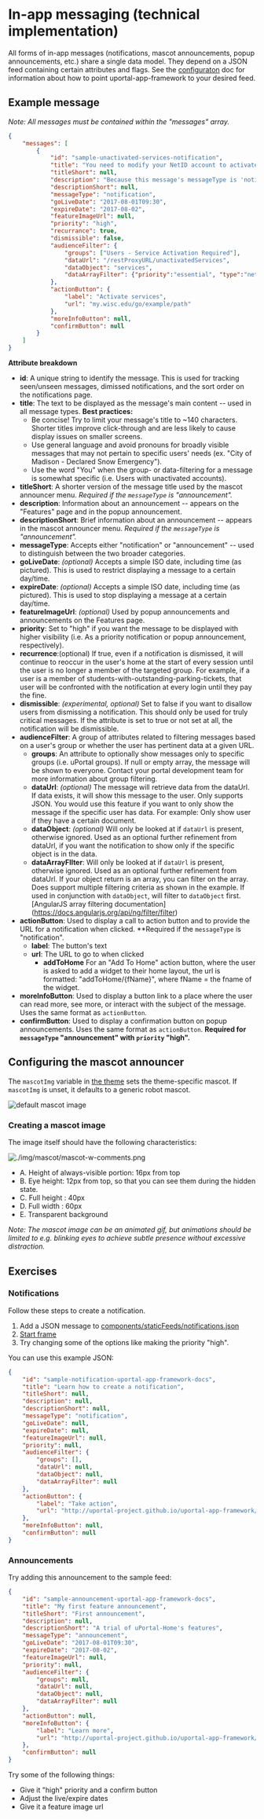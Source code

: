 # In-app messaging (technical implementation)

All forms of in-app messages (notifications, mascot announcements, popup announcements, etc.) share a single data model. They depend on a
JSON feed containing certain attributes and flags. See the [configuraton](configuration.md) doc for information about how to
point uportal-app-framework to your desired feed.

## Example message

*Note: All messages must be contained within the "messages" array.*

```json
{
    "messages": [
        {
            "id": "sample-unactivated-services-notification",
            "title": "You need to modify your NetID account to activate essential UW Services.",
            "titleShort": null,
            "description": "Because this message's messageType is 'notification', this field is not actually needed.",
            "descriptionShort": null,
            "messageType": "notification",
            "goLiveDate": "2017-08-01T09:30",
            "expireDate": "2017-08-02",
            "featureImageUrl": null,
            "priority": "high",
            "recurrance": true,
            "dismissible": false,
            "audienceFilter": {
                "groups": ["Users - Service Activation Required"],
                "dataUrl": "/restProxyURL/unactivatedServices",
                "dataObject": "services",
                "dataArrayFilter": {"priority":"essential", "type":"netid"}
            },
            "actionButton": {
                "label": "Activate services",
                "url": "my.wisc.edu/go/example/path"
            },
            "moreInfoButton": null,
            "confirmButton": null
        }
    ]
}
```

**Attribute breakdown**

- **id**: A unique string to identify the message. This is used for tracking seen/unseen messages, dimissed notifications, and the sort order on the notifications page.
- **title**: The text to be displayed as the message's main content -- used in all message types. **Best practices:**
  - Be concise! Try to limit your message's title to ~140 characters. Shorter titles improve click-through and are less likely to cause display issues on smaller screens.
  - Use general language and avoid pronouns for broadly visible messages that may not pertain to specific users' needs (ex. "City of Madison - Declared Snow Emergency").
  - Use the word "You" when the group- or data-filtering for a message is somewhat specific (i.e. Users with unactivated accounts).
- **titleShort**: A shorter version of the message title used by the mascot announcer menu. *Required if the `messageType` is "announcement".*
- **description**: Information about an announcement -- appears on the "Features" page and in the popup announcement.
- **descriptionShort**: Brief information about an announcement -- appears in the mascot announcer menu. *Required if the `messageType` is "announcement".*
- **messageType**: Accepts either "notification" or "announcement" -- used to distinguish between the two broader categories.
- **goLiveDate**: *(optional)* Accepts a simple ISO date, including time (as pictured). This is used to restrict displaying a message to a certain day/time.
- **expireDate**: *(optional)* Accepts a simple ISO date, including time (as pictured). This is used to stop displaying a message at a certain day/time.
- **featureImageUrl**: *(optional)* Used by popup announcements and announcements on the Features page.
- **priority**: Set to "high" if you want the message to be displayed with higher visibility (i.e. As a priority notification or popup announcement, respectively).
- **recurrence**:(optional) If true, even if a notification is dismissed, it will continue to reoccur in the user's home at the start of every session until the user is no longer a member of the targeted group. For example, if a user is a member of students-with-outstanding-parking-tickets, that user will be confronted with the notification at every login until they pay the fine.
- **dismissible**: *(experimental, optional)* Set to false if you want to disallow users from dismissing a notification. This should only be used for truly critical messages. If the attribute is set to true or not set at all, the notification will be dismissible.
- **audienceFilter**: A group of attributes related to filtering messages based on a user's group or whether the user has pertinent data at a given URL.
  - **groups**: An attribute to optionally show messages only to specific groups (i.e. uPortal groups). If null or empty array, the message will be shown to everyone. Contact your portal development team for more information about group filtering.
  - **dataUrl**: *(optional)* The message will retrieve data from the dataUrl. If data exists, it will show this message to the user. Only supports JSON.
    You would use this feature if you want to only show the message if the specific user has data. For example: Only show user if they have a certain document.
  - **dataObject**: *(optional)* Will only be looked at if `dataUrl` is present, otherwise ignored. Used as an optional further refinement from dataUrl, if you want the notification to show only if the specific object is in the data.
  - **dataArrayFIlter**: Will only be looked at if `dataUrl` is present, otherwise ignored. Used as an optional further refinement from dataUrl. If your object return is an array, you can filter on the array. Does support multiple filtering criteria as shown in the example. If used in conjunction with `dataObject`, will filter to `dataObject` first.  [AngularJS array filtering documentation] (https://docs.angularjs.org/api/ng/filter/filter)
- **actionButton**: Used to display a call to action button and to provide the URL for a notification when clicked. **Required if the `messageType` is "notification".
  - **label**: The button's text
  - **url**: The URL to go to when clicked
    - **addToHome** For an "Add To Home" action button, where the user is asked to add a widget to their home layout, the url is formatted: "addToHome/{fName}", where fName = the fname of the widget.
- **moreInfoButton**: Used to display a button link to a place where the user can read more, see more, or interact with the subject of the message. Uses the same format as `actionButton`.
- **confirmButton**: Used to display a confirmation button on popup announcements. Uses the same format as `actionButton`. **Required for `messageType` "announcement" with `priority` "high".**

## Configuring the mascot announcer

The `mascotImg` variable in [the theme](theming.md) sets the theme-specific mascot. If `mascotImg` is unset, it defaults to a generic robot mascot.

![default mascot image](./img/announcement-character.png)

### Creating a mascot image

The image itself should have the following characteristics:

![./img/mascot/mascot-w-comments.png](img/mascot/mascot-w-comments.png)

+ A. Height of always-visible portion: 16px from top
+ B. Eye height: 12px from top, so that you can see them during the hidden state.
+ C. Full height : 40px
+ D. Full width : 60px
+ E. Transparent background

*Note: The mascot image can be an animated gif, but animations should be limited to e.g. blinking eyes to achieve subtle presence without excessive distraction.*

## Exercises

### Notifications

Follow these steps to create a notification.

1. Add a JSON message to
[components/staticFeeds/notifications.json](https://github.com/uPortal-Project/uportal-app-framework/blob/master/components/staticFeeds/notifications.json)
2. [Start frame](quickstart.md)
3. Try changing some of the options like making the priority "high".

You can use this example JSON:

```json
{
    "id": "sample-notification-uportal-app-framework-docs",
    "title": "Learn how to create a notification",
    "titleShort": null,
    "description": null,
    "descriptionShort": null,
    "messageType": "notification",
    "goLiveDate": null,
    "expireDate": null,
    "featureImageUrl": null,
    "priority": null,
    "audienceFilter": {
        "groups": [],
        "dataUrl": null,
        "dataObject": null,
        "dataArrayFilter": null
    },
    "actionButton": {
        "label": "Take action",
        "url": "http://uportal-project.github.io/uportal-app-framework/messaging-implementation.html"
    },
    "moreInfoButton": null,
    "confirmButton": null
}
```

### Announcements

Try adding this announcement to the sample feed:

```json
{
    "id": "sample-announcement-uportal-app-framework-docs",
    "title": "My first feature announcement",
    "titleShort": "First announcement",
    "description": null,
    "descriptionShort": "A trial of uPortal-Home's features",
    "messageType": "announcement",
    "goLiveDate": "2017-08-01T09:30",
    "expireDate": "2017-08-02",
    "featureImageUrl": null,
    "priority": null,
    "audienceFilter": {
        "groups": null,
        "dataUrl": null,
        "dataObject": null,
        "dataArrayFilter": null
    },
    "actionButton": null,
    "moreInfoButton": {
        "label": "Learn more",
        "url": "http://uportal-project.github.io/uportal-app-framework/messaging-implementation.html"
    },
    "confirmButton": null
}
```

Try some of the following things:

- Give it "high" priority and a confirm button
- Adjust the live/expire dates
- Give it a feature image url
